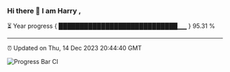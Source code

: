 ### Hi there 👋 I am Harry , 

⏳ Year progress { ████████████████████████████▁▁ } 95.31 %

---

⏰ Updated on Thu, 14 Dec 2023 20:44:40 GMT

![Progress Bar CI](https://github.com/duykhang68/duykhang68/workflows/Progress%20Bar%20CI/badge.svg)
